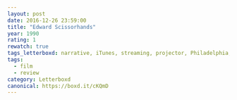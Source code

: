 ```yaml
---
layout: post 
date: 2016-12-26 23:59:00
title: "Edward Scissorhands"
year: 1990
rating: 1
rewatch: true
tags_letterboxd: narrative, iTunes, streaming, projector, Philadelphia, Leah
tags:
  - film
  - review
category: Letterboxd
canonical: https://boxd.it/cKQmD
---
```

